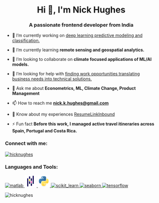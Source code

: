 <h1 align="center">Hi 👋, I'm Nick Hughes</h1>
<h3 align="center">A passionate frontend developer from India</h3>

- 🔭 I’m currently working on [deep learning predictive modeling and classification.](https://www.fruitpunch.ai/challenges/ai-against-carbon-impact)

- 🌱 I’m currently learning **remote sensing and geospatial analytics.**

- 👯 I’m looking to collaborate on **climate focused applications of ML/AI models.**

- 🤝 I’m looking for help with [finding work opportunities translating business needs into technical solutions.](https://www.linkedin.com/in/hicknughes/)

- 💬 Ask me about **Econometrics, ML, Climate Change, Product Management**

- 📫 How to reach me **nick.k.hughes@gmail.com**

- 📄 Know about my experiences [ResumeLinkInbound](ResumeLinkInbound)

- ⚡ Fun fact **Before this work, I managed active travel itineraries across Spain, Portugal and Costa Rica.**

<h3 align="left">Connect with me:</h3>
<p align="left">
<a href="https://linkedin.com/in/hicknughes" target="blank"><img align="center" src="https://raw.githubusercontent.com/rahuldkjain/github-profile-readme-generator/master/src/images/icons/Social/linked-in-alt.svg" alt="hicknughes" height="30" width="40" /></a>
</p>

<h3 align="left">Languages and Tools:</h3>
<p align="left"> <a href="https://www.mathworks.com/" target="_blank" rel="noreferrer"> <img src="https://upload.wikimedia.org/wikipedia/commons/2/21/Matlab_Logo.png" alt="matlab" width="40" height="40"/> </a> <a href="https://pandas.pydata.org/" target="_blank" rel="noreferrer"> <img src="https://raw.githubusercontent.com/devicons/devicon/2ae2a900d2f041da66e950e4d48052658d850630/icons/pandas/pandas-original.svg" alt="pandas" width="40" height="40"/> </a> <a href="https://www.python.org" target="_blank" rel="noreferrer"> <img src="https://raw.githubusercontent.com/devicons/devicon/master/icons/python/python-original.svg" alt="python" width="40" height="40"/> </a> <a href="https://scikit-learn.org/" target="_blank" rel="noreferrer"> <img src="https://upload.wikimedia.org/wikipedia/commons/0/05/Scikit_learn_logo_small.svg" alt="scikit_learn" width="40" height="40"/> </a> <a href="https://seaborn.pydata.org/" target="_blank" rel="noreferrer"> <img src="https://seaborn.pydata.org/_images/logo-mark-lightbg.svg" alt="seaborn" width="40" height="40"/> </a> <a href="https://www.tensorflow.org" target="_blank" rel="noreferrer"> <img src="https://www.vectorlogo.zone/logos/tensorflow/tensorflow-icon.svg" alt="tensorflow" width="40" height="40"/> </a> </p>

<p><img align="center" src="https://github-readme-stats.vercel.app/api/top-langs?username=hicknughes&show_icons=true&locale=en&layout=compact" alt="hicknughes" /></p>

